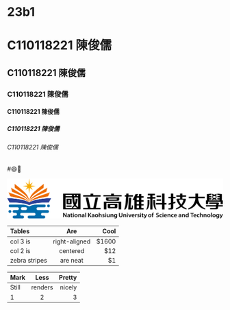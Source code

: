 # 23b1
# C110118221 陳俊儒
## C110118221 陳俊儒
### C110118221 陳俊儒
#### C110118221 陳俊儒
##### C110118221 陳俊儒
###### C110118221 陳俊儒

#😄🚴


![NKUST](高科大.png "高科大")

| Tables       |     Are      |    Cool    |
|:-------------|:------------:|-----------:|
|col 3 is      |right-aligned |$1600       |
|col 2 is      |centered      |$12         |
|zebra stripes |are neat      |$1          |

| Mark         |    Less      |   Pretty   |
|:-------------|:------------:|-----------:|
|Still         |renders       |nicely      |
|1             |2             |3           |
